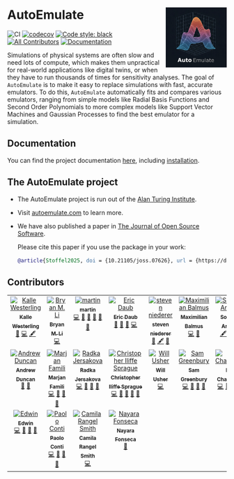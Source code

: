 # AutoEmulate <a href="https://alan-turing-institute.github.io/autoemulate/"><img src="misc/AE_logo_final.png" align="right" height="138" /></a>

![CI](https://github.com/alan-turing-institute/autoemulate/actions/workflows/ci.yaml/badge.svg)
[![codecov](https://codecov.io/gh/alan-turing-institute/autoemulate/graph/badge.svg?token=XD1HXQUIGK)](https://codecov.io/gh/alan-turing-institute/autoemulate)
[![Code style: black](https://img.shields.io/badge/code%20style-black-000000.svg)](https://github.com/psf/black)
[![All Contributors](https://img.shields.io/github/all-contributors/alan-turing-institute/autoemulate?color=ee8449&style=flat-square)](#contributors)
[![Documentation](https://img.shields.io/badge/documentation-blue)](https://alan-turing-institute.github.io/autoemulate/)

<!-- SPHINX-START -->
Simulations of physical systems are often slow and need lots of compute, which makes them unpractical for real-world applications like digital twins, or when they have to run thousands of times for sensitivity analyses. The goal of `AutoEmulate` is to make it easy to replace simulations with fast, accurate emulators. To do this, `AutoEmulate` automatically fits and compares various emulators, ranging from simple models like Radial Basis Functions and Second Order Polynomials to more complex models like Support Vector Machines and  Gaussian Processes to find the best emulator for a simulation. 


## Documentation

You can find the project documentation [here](https://alan-turing-institute.github.io/autoemulate/), including [installation](https://alan-turing-institute.github.io/autoemulate/getting-started/installation.html).

## The AutoEmulate project

- The AutoEmulate project is run out of the [Alan Turing Institute](https://www.turing.ac.uk/).
- Visit [autoemulate.com](https://www.autoemulate.com/) to learn more.
- We have also published a paper in [The Journal of Open Source Software](https://joss.theoj.org/papers/10.21105/joss.07626). 

  Please cite this paper if you use the package in your work:

  ```bibtex
  @article{Stoffel2025, doi = {10.21105/joss.07626}, url = {https://doi.org/10.21105/joss.07626}, year = {2025}, publisher = {The Open Journal}, volume = {10}, number = {107}, pages = {7626}, author = {Martin A. Stoffel and Bryan M. Li and Kalle Westerling and Sophie Arana and Max Balmus and Eric Daub and Steve Niederer}, title = {AutoEmulate: A Python package for semi-automated emulation}, journal = {Journal of Open Source Software} }
  ```

## Contributors

<!-- ALL-CONTRIBUTORS-LIST:START - Do not remove or modify this section -->
<!-- prettier-ignore-start -->
<!-- markdownlint-disable -->
<table>
  <tbody>
    <tr>
      <td align="center" valign="top" width="14.28%"><a href="http://www.westerling.nu"><img src="https://avatars.githubusercontent.com/u/7298727?v=4?s=100" width="100px;" alt="Kalle Westerling"/><br /><sub><b>Kalle Westerling</b></sub></a><br /><a href="#doc-kallewesterling" title="Documentation">📖</a> <a href="#code-kallewesterling" title="Code">💻</a> <a href="#content-kallewesterling" title="Content">🖋</a></td>
      <td align="center" valign="top" width="14.28%"><a href="https://bryanli.io"><img src="https://avatars.githubusercontent.com/u/9648242?v=4?s=100" width="100px;" alt="Bryan M. Li"/><br /><sub><b>Bryan M. Li</b></sub></a><br /><a href="#code-bryanlimy" title="Code">💻</a></td>
      <td align="center" valign="top" width="14.28%"><a href="https://github.com/mastoffel"><img src="https://avatars.githubusercontent.com/u/7348440?v=4?s=100" width="100px;" alt="martin"/><br /><sub><b>martin</b></sub></a><br /><a href="#code-mastoffel" title="Code">💻</a> <a href="#ideas-mastoffel" title="Ideas, Planning, & Feedback">🤔</a> <a href="#doc-mastoffel" title="Documentation">📖</a> <a href="#maintenance-mastoffel" title="Maintenance">🚧</a> <a href="#research-mastoffel" title="Research">🔬</a> <a href="#review-mastoffel" title="Reviewed Pull Requests">👀</a></td>
      <td align="center" valign="top" width="14.28%"><a href="https://github.com/edaub"><img src="https://avatars.githubusercontent.com/u/45598892?v=4?s=100" width="100px;" alt="Eric Daub"/><br /><sub><b>Eric Daub</b></sub></a><br /><a href="#ideas-edaub" title="Ideas, Planning, & Feedback">🤔</a> <a href="#projectManagement-edaub" title="Project Management">📆</a> <a href="#review-edaub" title="Reviewed Pull Requests">👀</a> <a href="#code-edaub" title="Code">💻</a></td>
      <td align="center" valign="top" width="14.28%"><a href="https://github.com/snie007"><img src="https://avatars.githubusercontent.com/u/20723650?v=4?s=100" width="100px;" alt="steven niederer"/><br /><sub><b>steven niederer</b></sub></a><br /><a href="#ideas-snie007" title="Ideas, Planning, & Feedback">🤔</a> <a href="#content-snie007" title="Content">🖋</a> <a href="#projectManagement-snie007" title="Project Management">📆</a></td>
      <td align="center" valign="top" width="14.28%"><a href="https://github.com/MaxBalmus"><img src="https://avatars.githubusercontent.com/u/34339336?v=4?s=100" width="100px;" alt="Maximilian Balmus"/><br /><sub><b>Maximilian Balmus</b></sub></a><br /><a href="#code-MaxBalmus" title="Code">💻</a> <a href="#bug-MaxBalmus" title="Bug reports">🐛</a></td>
      <td align="center" valign="top" width="14.28%"><a href="https://github.com/aranas"><img src="https://avatars.githubusercontent.com/u/6906140?v=4?s=100" width="100px;" alt="Sophie Arana"/><br /><sub><b>Sophie Arana</b></sub></a><br /><a href="#content-aranas" title="Content">🖋</a> <a href="#doc-aranas" title="Documentation">📖</a> <a href="#projectManagement-aranas" title="Project Management">📆</a></td>
    </tr>
    <tr>
      <td align="center" valign="top" width="14.28%"><a href="https://github.com/aduncan001"><img src="https://avatars.githubusercontent.com/u/2352812?v=4?s=100" width="100px;" alt="Andrew Duncan"/><br /><sub><b>Andrew Duncan</b></sub></a><br /><a href="#ideas-aduncan001" title="Ideas, Planning, & Feedback">🤔</a> <a href="#projectManagement-aduncan001" title="Project Management">📆</a></td>
      <td align="center" valign="top" width="14.28%"><a href="https://github.com/marjanfamili"><img src="https://avatars.githubusercontent.com/u/44607686?v=4?s=100" width="100px;" alt="Marjan Famili"/><br /><sub><b>Marjan Famili</b></sub></a><br /><a href="#code-marjanfamili" title="Code">💻</a> <a href="#ideas-marjanfamili" title="Ideas, Planning, & Feedback">🤔</a> <a href="#doc-marjanfamili" title="Documentation">📖</a> <a href="#review-marjanfamili" title="Reviewed Pull Requests">👀</a></td>
      <td align="center" valign="top" width="14.28%"><a href="https://github.com/radka-j"><img src="https://avatars.githubusercontent.com/u/29207091?v=4?s=100" width="100px;" alt="Radka Jersakova"/><br /><sub><b>Radka Jersakova</b></sub></a><br /><a href="#code-radka-j" title="Code">💻</a> <a href="#projectManagement-radka-j" title="Project Management">📆</a> <a href="#maintenance-radka-j" title="Maintenance">🚧</a> <a href="#ideas-radka-j" title="Ideas, Planning, & Feedback">🤔</a></td>
      <td align="center" valign="top" width="14.28%"><a href="https://cisprague.github.io/"><img src="https://avatars.githubusercontent.com/u/17131395?v=4?s=100" width="100px;" alt="Christopher Iliffe Sprague"/><br /><sub><b>Christopher Iliffe Sprague</b></sub></a><br /><a href="#code-cisprague" title="Code">💻</a> <a href="#design-cisprague" title="Design">🎨</a> <a href="#ideas-cisprague" title="Ideas, Planning, & Feedback">🤔</a> <a href="#review-cisprague" title="Reviewed Pull Requests">👀</a> <a href="#doc-cisprague" title="Documentation">📖</a></td>
      <td align="center" valign="top" width="14.28%"><a href="https://www.energy.kth.se/energy-systems"><img src="https://avatars.githubusercontent.com/u/3727919?v=4?s=100" width="100px;" alt="Will Usher"/><br /><sub><b>Will Usher</b></sub></a><br /><a href="#code-willu47" title="Code">💻</a></td>
      <td align="center" valign="top" width="14.28%"><a href="https://github.com/sgreenbury"><img src="https://avatars.githubusercontent.com/u/50113363?v=4?s=100" width="100px;" alt="Sam Greenbury"/><br /><sub><b>Sam Greenbury</b></sub></a><br /><a href="#code-sgreenbury" title="Code">💻</a> <a href="#ideas-sgreenbury" title="Ideas, Planning, & Feedback">🤔</a> <a href="#review-sgreenbury" title="Reviewed Pull Requests">👀</a> <a href="#projectManagement-sgreenbury" title="Project Management">📆</a></td>
      <td align="center" valign="top" width="14.28%"><a href="https://edchalstrey.com/"><img src="https://avatars.githubusercontent.com/u/5486164?v=4?s=100" width="100px;" alt="Ed Chalstrey"/><br /><sub><b>Ed Chalstrey</b></sub></a><br /><a href="#code-edwardchalstrey1" title="Code">💻</a> <a href="#design-edwardchalstrey1" title="Design">🎨</a> <a href="#review-edwardchalstrey1" title="Reviewed Pull Requests">👀</a> <a href="#doc-edwardchalstrey1" title="Documentation">📖</a></td>
    </tr>
    <tr>
      <td align="center" valign="top" width="14.28%"><a href="https://github.com/EdwinB12"><img src="https://avatars.githubusercontent.com/u/64434531?v=4?s=100" width="100px;" alt="Edwin "/><br /><sub><b>Edwin </b></sub></a><br /><a href="#code-EdwinB12" title="Code">💻</a> <a href="#ideas-EdwinB12" title="Ideas, Planning, & Feedback">🤔</a> <a href="#review-EdwinB12" title="Reviewed Pull Requests">👀</a> <a href="#doc-EdwinB12" title="Documentation">📖</a></td>
      <td align="center" valign="top" width="14.28%"><a href="https://paolo-conti.com/"><img src="https://avatars.githubusercontent.com/u/51111500?v=4?s=100" width="100px;" alt="Paolo Conti"/><br /><sub><b>Paolo Conti</b></sub></a><br /><a href="#code-ContiPaolo" title="Code">💻</a> <a href="#ideas-ContiPaolo" title="Ideas, Planning, & Feedback">🤔</a> <a href="#review-ContiPaolo" title="Reviewed Pull Requests">👀</a> <a href="#doc-ContiPaolo" title="Documentation">📖</a></td>
      <td align="center" valign="top" width="14.28%"><a href="https://github.com/crangelsmith"><img src="https://avatars.githubusercontent.com/u/11162074?v=4?s=100" width="100px;" alt="Camila Rangel Smith"/><br /><sub><b>Camila Rangel Smith</b></sub></a><br /><a href="#code-crangelsmith" title="Code">💻</a></td>
      <td align="center" valign="top" width="14.28%"><a href="https://www.nayarafonseca.com/"><img src="https://avatars.githubusercontent.com/u/89653110?v=4?s=100" width="100px;" alt="Nayara Fonseca"/><br /><sub><b>Nayara Fonseca</b></sub></a><br /><a href="#doc-nayara-focs" title="Documentation">📖</a></td>
    </tr>
  </tbody>
</table>

<!-- markdownlint-restore -->
<!-- prettier-ignore-end -->

<!-- ALL-CONTRIBUTORS-LIST:END -->
